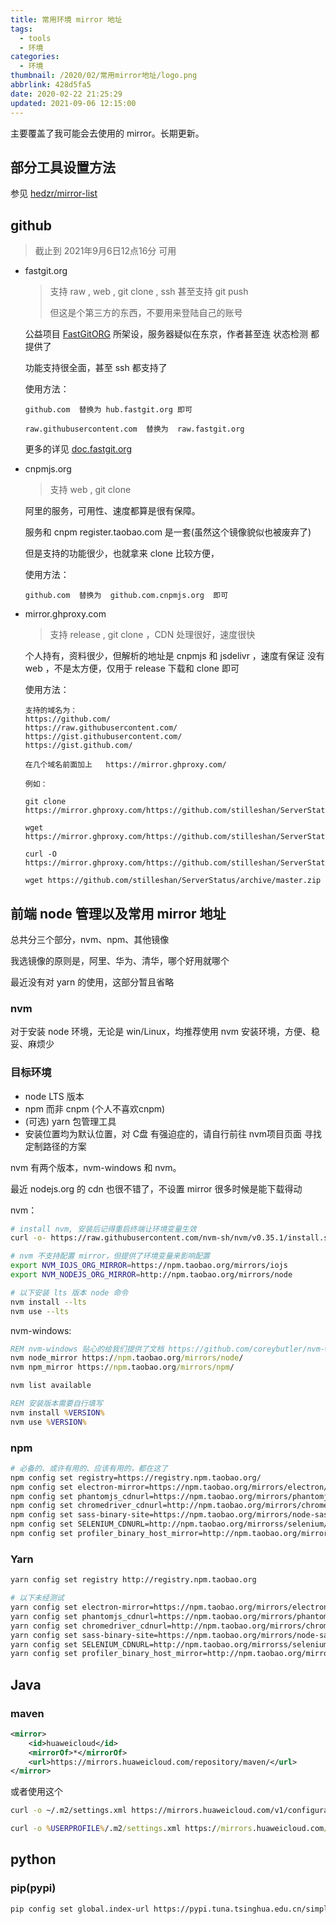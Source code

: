 ```yaml
---
title: 常用环境 mirror 地址
tags:
  - tools
  - 环境
categories:
  - 环境
thumbnail: /2020/02/常用mirror地址/logo.png
abbrlink: 428d5fa5
date: 2020-02-22 21:25:29
updated: 2021-09-06 12:15:00
---
```



主要覆盖了我可能会去使用的 mirror。长期更新。

## 部分工具设置方法

参见 [hedzr/mirror-list](https://github.com/hedzr/mirror-list#china-mirrors)

## github

> 截止到 2021年9月6日12点16分 可用

- fastgit.org

  > 支持 raw , web , git clone , ssh 甚至支持 git push
  >
  > 但这是个第三方的东西，不要用来登陆自己的账号


  公益项目 [FastGitORG](https://github.com/FastGitORG) 所架设，服务器疑似在东京，作者甚至连 状态检测 都提供了

  功能支持很全面，甚至 ssh 都支持了

  使用方法：
  ```
  github.com  替换为 hub.fastgit.org 即可

  raw.githubusercontent.com  替换为  raw.fastgit.org
  ```

  更多的详见 [doc.fastgit.org](https://doc.fastgit.org/)

- cnpmjs.org

  > 支持  web , git clone
  
  阿里的服务，可用性、速度都算是很有保障。

  服务和 cnpm  register.taobao.com 是一套(虽然这个镜像貌似也被废弃了)

  但是支持的功能很少，也就拿来 clone 比较方便，

  使用方法：
  ```
  github.com  替换为  github.com.cnpmjs.org  即可
  ```

- mirror.ghproxy.com

  > 支持 release , git clone ，CDN 处理很好，速度很快

  个人持有，资料很少，但解析的地址是 cnpmjs 和 jsdelivr ，速度有保证
  没有 web ，不是太方便，仅用于 release 下载和 clone 即可

  使用方法：
  ```
  支持的域名为：
  https://github.com/
  https://raw.githubusercontent.com/
  https://gist.githubusercontent.com/
  https://gist.github.com/

  在几个域名前面加上   https://mirror.ghproxy.com/ 

  例如：

  git clone https://mirror.ghproxy.com/https://github.com/stilleshan/ServerStatus

  wget https://mirror.ghproxy.com/https://github.com/stilleshan/ServerStatus/archive/master.zip

  curl -O https://mirror.ghproxy.com/https://github.com/stilleshan/ServerStatus/archive/master.zip

  wget https://github.com/stilleshan/ServerStatus/archive/master.zip
  ```

## 前端 node 管理以及常用 mirror 地址

总共分三个部分，nvm、npm、其他镜像

我选镜像的原则是，阿里、华为、清华，哪个好用就哪个

最近没有对 yarn 的使用，这部分暂且省略

### nvm

对于安装 node 环境，无论是 win/Linux，均推荐使用 nvm 安装环境，方便、稳妥、麻烦少

### 目标环境

- node LTS 版本
- npm 而非 cnpm (个人不喜欢cnpm)
- (可选) yarn 包管理工具
- 安装位置均为默认位置，对 C盘 有强迫症的，请自行前往 nvm项目页面 寻找定制路径的方案

nvm 有两个版本，nvm-windows 和 nvm。

最近 nodejs.org 的 cdn 也很不错了，不设置 mirror 很多时候是能下载得动

nvm：
```sh
# install nvm, 安装后记得重启终端让环境变量生效
curl -o- https://raw.githubusercontent.com/nvm-sh/nvm/v0.35.1/install.sh | bash

# nvm 不支持配置 mirror，但提供了环境变量来影响配置
export NVM_IOJS_ORG_MIRROR=https://npm.taobao.org/mirrors/iojs
export NVM_NODEJS_ORG_MIRROR=http://npm.taobao.org/mirrors/node

# 以下安装 lts 版本 node 命令
nvm install --lts
nvm use --lts
```

nvm-windows:
```bat
REM nvm-windows 贴心的给我们提供了文档 https://github.com/coreybutler/nvm-windows#usage
nvm node_mirror https://npm.taobao.org/mirrors/node/
nvm npm_mirror https://npm.taobao.org/mirrors/npm/

nvm list available

REM 安装版本需要自行填写
nvm install %VERSION%
nvm use %VERSION%
```

### npm

```sh
# 必备的、或许有用的、应该有用的，都在这了
npm config set registry=https://registry.npm.taobao.org/
npm config set electron-mirror=https://npm.taobao.org/mirrors/electron/
npm config set phantomjs_cdnurl=https://npm.taobao.org/mirrors/phantomjs/
npm config set chromedriver_cdnurl=http://npm.taobao.org/mirrors/chromedriver
npm config set sass-binary-site=https://npm.taobao.org/mirrors/node-sass/
npm config set SELENIUM_CDNURL=http://npm.taobao.org/mirrorss/selenium/
npm config set profiler_binary_host_mirror=http://npm.taobao.org/mirrors/node-inspector/
```

### Yarn

```sh
yarn config set registry http://registry.npm.taobao.org

# 以下未经测试
yarn config set electron-mirror=https://npm.taobao.org/mirrors/electron/
yarn config set phantomjs_cdnurl=https://npm.taobao.org/mirrors/phantomjs/
yarn config set chromedriver_cdnurl=http://npm.taobao.org/mirrors/chromedriver
yarn config set sass-binary-site=https://npm.taobao.org/mirrors/node-sass/
yarn config set SELENIUM_CDNURL=http://npm.taobao.org/mirrorss/selenium/
yarn config set profiler_binary_host_mirror=http://npm.taobao.org/mirrors/node-inspector/
```

## Java

### maven

```xml
<mirror>
    <id>huaweicloud</id>
    <mirrorOf>*</mirrorOf>
    <url>https://mirrors.huaweicloud.com/repository/maven/</url>
</mirror>
```

或者使用这个

```sh
curl -o ~/.m2/settings.xml https://mirrors.huaweicloud.com/v1/configurations/maven?
```

```bat
curl -o %USERPROFILE%/.m2/settings.xml https://mirrors.huaweicloud.com/v1/configurations/maven?
```

## python

### pip(pypi)

```sh
pip config set global.index-url https://pypi.tuna.tsinghua.edu.cn/simple
```